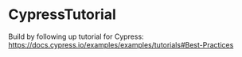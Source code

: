 # CypressTutorial
Build by following up tutorial for Cypress: https://docs.cypress.io/examples/examples/tutorials#Best-Practices
